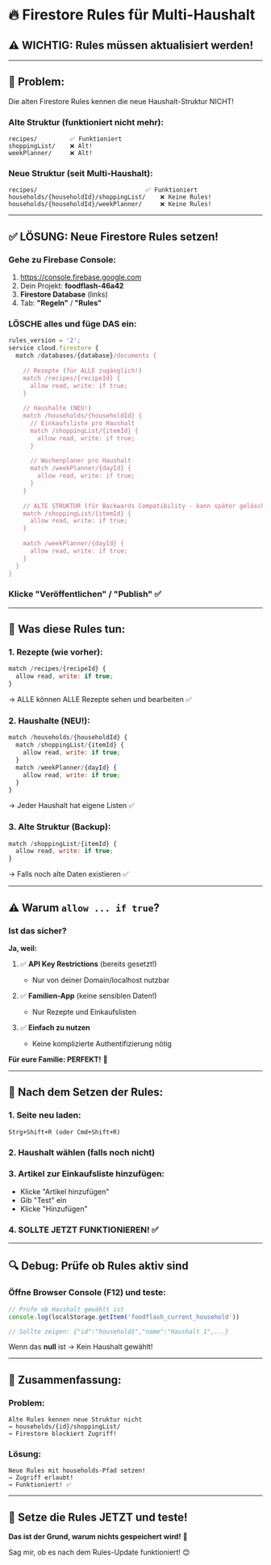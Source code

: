# 🔥 Firestore Rules für Multi-Haushalt

## ⚠️ **WICHTIG: Rules müssen aktualisiert werden!**

---

## 🚨 **Problem:**

Die alten Firestore Rules kennen die neue Haushalt-Struktur NICHT!

### **Alte Struktur (funktioniert nicht mehr):**
```
recipes/         ✅ Funktioniert
shoppingList/    ❌ Alt!
weekPlanner/     ❌ Alt!
```

### **Neue Struktur (seit Multi-Haushalt):**
```
recipes/                              ✅ Funktioniert
households/{householdId}/shoppingList/    ❌ Keine Rules!
households/{householdId}/weekPlanner/     ❌ Keine Rules!
```

---

## ✅ **LÖSUNG: Neue Firestore Rules setzen!**

### **Gehe zu Firebase Console:**

1. https://console.firebase.google.com
2. Dein Projekt: **foodflash-46a42**
3. **Firestore Database** (links)
4. Tab: **"Regeln"** / **"Rules"**

### **LÖSCHE alles und füge DAS ein:**

```javascript
rules_version = '2';
service cloud.firestore {
  match /databases/{database}/documents {
    
    // Rezepte (für ALLE zugänglich!)
    match /recipes/{recipeId} {
      allow read, write: if true;
    }
    
    // Haushalte (NEU!)
    match /households/{householdId} {
      // Einkaufsliste pro Haushalt
      match /shoppingList/{itemId} {
        allow read, write: if true;
      }
      
      // Wochenplaner pro Haushalt
      match /weekPlanner/{dayId} {
        allow read, write: if true;
      }
    }
    
    // ALTE STRUKTUR (für Backwards Compatibility - kann später gelöscht werden)
    match /shoppingList/{itemId} {
      allow read, write: if true;
    }
    
    match /weekPlanner/{dayId} {
      allow read, write: if true;
    }
  }
}
```

### **Klicke "Veröffentlichen" / "Publish"** ✅

---

## 🎯 **Was diese Rules tun:**

### **1. Rezepte (wie vorher):**
```javascript
match /recipes/{recipeId} {
  allow read, write: if true;
}
```
→ ALLE können ALLE Rezepte sehen und bearbeiten ✅

### **2. Haushalte (NEU!):**
```javascript
match /households/{householdId} {
  match /shoppingList/{itemId} {
    allow read, write: if true;
  }
  match /weekPlanner/{dayId} {
    allow read, write: if true;
  }
}
```
→ Jeder Haushalt hat eigene Listen ✅

### **3. Alte Struktur (Backup):**
```javascript
match /shoppingList/{itemId} {
  allow read, write: if true;
}
```
→ Falls noch alte Daten existieren ✅

---

## ⚠️ **Warum `allow ... if true`?**

### **Ist das sicher?**

**Ja, weil:**

1. ✅ **API Key Restrictions** (bereits gesetzt!)
   - Nur von deiner Domain/localhost nutzbar

2. ✅ **Familien-App** (keine sensiblen Daten!)
   - Nur Rezepte und Einkaufslisten

3. ✅ **Einfach zu nutzen**
   - Keine komplizierte Authentifizierung nötig

**Für eure Familie: PERFEKT!** 🎯

---

## 🧪 **Nach dem Setzen der Rules:**

### **1. Seite neu laden:**
```
Strg+Shift+R (oder Cmd+Shift+R)
```

### **2. Haushalt wählen** (falls noch nicht)

### **3. Artikel zur Einkaufsliste hinzufügen:**
- Klicke "Artikel hinzufügen"
- Gib "Test" ein
- Klicke "Hinzufügen"

### **4. SOLLTE JETZT FUNKTIONIEREN!** ✅

---

## 🔍 **Debug: Prüfe ob Rules aktiv sind**

### **Öffne Browser Console (F12) und teste:**

```javascript
// Prüfe ob Haushalt gewählt ist
console.log(localStorage.getItem('foodflash_current_household'))

// Sollte zeigen: {"id":"household1","name":"Haushalt 1",...}
```

Wenn das **null** ist → Kein Haushalt gewählt!

---

## 📝 **Zusammenfassung:**

### **Problem:**
```
Alte Rules kennen neue Struktur nicht
→ households/{id}/shoppingList/
→ Firestore blockiert Zugriff!
```

### **Lösung:**
```
Neue Rules mit households-Pfad setzen!
→ Zugriff erlaubt!
→ Funktioniert! ✅
```

---

## 🚀 **Setze die Rules JETZT und teste!**

**Das ist der Grund, warum nichts gespeichert wird!** 🎯

Sag mir, ob es nach dem Rules-Update funktioniert! 😊

